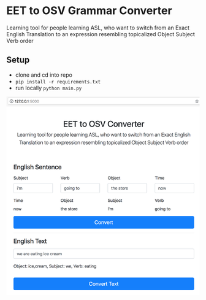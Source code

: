 # EET to OSV Grammar Converter

Learning tool for people learning ASL, who want to switch from an Exact English Translation to an expression resembling topicalized Object Subject Verb order

## Setup
- clone and cd into repo
- `pip install -r requirements.txt`
- run locally `python main.py`

![picture of app](img.png)

